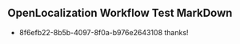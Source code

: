 ## OpenLocalization Workflow Test MarkDown
* 8f6efb22-8b5b-4097-8f0a-b976e2643108 thanks!

<!--HONumber=Aug16_HO4-->



